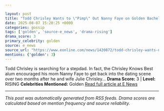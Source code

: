 ```yaml
---

layout: post
title: "Todd Chrisley Wants to \"Pimp\" Out Nanny Faye on Golden Bachelorette"
date: 2025-08-07 15:20:25 +0000
categories: gossip
tags: ['golden', 'source-e_news', 'drama-rising']
drama_score: 3
primary_celebrity: golden
source: e_news
source_url: "https://www.eonline.com/news/1420872/todd-chrisley-wants-nanny-faye-on-golden-bachelorette?cmpid=rss-syndicate-genericrss-us-top_stories"
mentions: {'golden': 3}
---
```


Todd Chrisley is searching for a stepdad. In fact, the Chrisley Knows Best alum encouraged his mom Nanny Faye to get back into the dating scene over two months after he and wife Julie Chrisley... **Drama Score:** 3 | **Level:** RISING **Celebrities Mentioned:** Golden [Read full article at E News](https://www.eonline.com/news/1420872/todd-chrisley-wants-nanny-faye-on-golden-bachelorette?cmpid=rss-syndicate-genericrss-us-top_stories)

---

*This post was automatically generated from RSS feeds. Drama scores are calculated based on mention frequency and source reliability.*